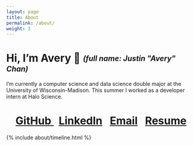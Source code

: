 ```yaml
---
layout: page
title: About
permalink: /about/
weight: 3
---
```

# Hi, I’m Avery 👋 <sub><sup>_(full name: Justin "Avery" Chan)_</sup></sub>

I’m currently a computer science and data science double major at the University of Wisconsin-Madison. This summer I worked as a developer intern at Halo Science.

<!-- ## Info: **[GitHub](https://github.com/Avery2) | [LinkedIn](https://www.linkedin.com/in/avery2) | [Email](mailto:justinaverychan@gmail.com) | [Resume](https://www.averychan.site/normal-resume/Justin_Avery_Chan_Resume.pdf)** -->

<!-- ## [<i class="fab fa-github"></i> GitHub](https://github.com/Avery2) | [<i class="fab fa-linkedin"></i> LinkedIn](https://www.linkedin.com/in/avery2) | [<i class="fas fa-envelope"></i> Email](mailto:justinaverychan@gmail.com) | [<i class="fas fa-file"></i> Resume](https://www.averychan.site/normal-resume/Justin_Avery_Chan_Resume.pdf) -->
<h1><div align="center">
    <a href="https://github.com/Avery2"><i class="fab fa-github"></i> GitHub </a>
    &nbsp;
    <a href="https://www.linkedin.com/in/avery2"><i class="fab fa-linkedin"></i> LinkedIn</a>
    &nbsp;
    <a href="mailto:justinaverychan@gmail.com"><i class="fas fa-envelope"></i> Email</a>
    &nbsp;
    <a href="https://www.averychan.site/normal-resume/Justin_Avery_Chan_Resume.pdf#view=FitH"><i class="fas fa-file"></i> Resume</a>
</div></h1>

<!-- Badges -->
<!-- <div align="center">
    <a href="https://github.com/Avery2"><img alt="GitHub" src="https://img.shields.io/badge/GitHub-%230077B5.svg?style=flat&logo=github&logoColor=white&color=25292E"/></a>
    <a href="https://www.linkedin.com/in/avery2"><img alt="LinkedIn" src="https://img.shields.io/badge/Justin_Chan-%230077B5.svg?style=flat&logo=linkedin&logoColor=white"/></a>
    <a href="mailto:justinaverychan@gmail.com"><img alt="Email" src="https://img.shields.io/badge/justinaverychan@gmail.com-D14836?style=flat&logo=gmail&logoColor=white"/></a>
    <a href="https://www.averychan.site"><img alt="Website" src="https://img.shields.io/website?down_color=lightgrey&down_message=offline&label=averychan.site&up_color=green&up_message=online&url=https%3A%2F%2Fwww.averychan.site"/></a>
    <a href="https://www.averychan.site/normal-resume/Justin_Avery_Chan_Resume.pdf"><img alt="Resume" src="https://img.shields.io/badge/Resume_(last_updated)-Jul_2021-green"/></a>
</div> -->

<!-- <div class="row">
{% include about/skills.html title="Programming Interests" source=site.data.programming-skills %}
{% include about/skills.html title="Other Interests" source=site.data.other-skills %}
</div> -->

<div class="row">
{% include about/timeline.html %}
</div>

